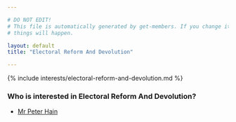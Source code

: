 ```yaml
---

# DO NOT EDIT!
# This file is automatically generated by get-members. If you change it, bad
# things will happen.

layout: default
title: "Electoral Reform And Devolution"

---
```


{% include interests/electoral-reform-and-devolution.md %}

### Who is interested in Electoral Reform And Devolution?


* [Mr Peter Hain](../members/mr-peter-hain.html)
